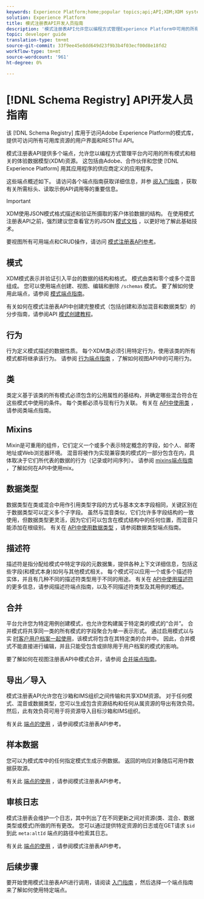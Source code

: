 ```yaml
---
keywords: Experience Platform;home;popular topics;api;API;XDM;XDM system;;experience data model;Experience data model;Experience Data Model;data model;Data Model;schema registry;Schema Registry;
solution: Experience Platform
title: 模式注册表API开发人员指南
description: '模式注册表API允许您以编程方式管理Experience Platform中可用的所有模式和相关XDM资源。 '
topic: developer guide
translation-type: tm+mt
source-git-commit: 33f9ee45e8dd649d23f9b3b4f03ecf00d8e18fd2
workflow-type: tm+mt
source-wordcount: '961'
ht-degree: 0%

---
```



# [!DNL Schema Registry] API开发人员指南

该 [!DNL Schema Registry] 库用于访问Adobe Experience Platform的模式库，提供可访问所有可用库资源的用户界面和RESTful API。

模式注册表API提供多个端点，允许您以编程方式管理平台内可用的所有模式和相关的体验数据模型(XDM)资源。 这包括由Adobe、合作伙伴和您使 [!DNL Experience Platform] 用其应用程序的供应商定义的应用程序。

这些端点概述如下。 请访问各个端点指南获取详细信息，并参 [阅入门指南](./getting-started.md) ，获取有关所需标头、读取示例API调用等的重要信息。

>[!IMPORTANT]
>
>XDM使用JSON模式格式描述和验证所摄取的客户体验数据的结构。 在使用模式注册表API之前，强烈建议您查看官方的JSON [模式文档](https://json-schema.org/) ，以更好地了解此基础技术。

要视图所有可用端点和CRUD操作，请访问 [模式注册表API参考](https://www.adobe.io/apis/experienceplatform/home/api-reference.html#!acpdr/swagger-specs/schema-registry.yaml)。

## 模式

XDM模式表示并验证引入平台的数据的结构和格式。 模式由类和零个或多个混音组成。 您可以使用端点创建、视图、编辑和删除 `/schemas` 模式。 要了解如何使用此端点，请参阅 [模式端点指南](./schemas.md)。

有关如何在模式注册表API中创建完整模式（包括创建和添加混音和数据类型）的分步指南，请参阅API [模式创建教程](../tutorials/create-schema-api.md)。

## 行为

行为定义模式描述的数据性质。 每个XDM类必须引用特定行为，使用该类的所有模式都将继承该行为。 请参阅 [行为端点指南](./behaviors.md) ，了解如何视图API中的可用行为。

## 类

类定义基于该类的所有模式必须包含的公用属性的基结构，并确定哪些混合符合在这些模式中使用的条件。 每个类都必须与现有行为关联。 有关在 [API中使用类](./classes.md) ，请参阅类端点指南。

## Mixins

Mixin是可重用的组件，它们定义一个或多个表示特定概念的字段，如个人、邮寄地址或Web浏览器环境。 混音将被作为实现兼容类的模式的一部分包含在内，具体取决于它们所代表的数据的行为（记录或时间序列）。 请参阅 [mixins端点指南](./mixins.md) ，了解如何在API中使用mix。

## 数据类型

数据类型在类或混合中用作引用类型字段的方式与基本文本字段相同，关键区别在于数据类型可以定义多个子字段。 虽然与混音类似，它们允许多字段结构的一致使用，但数据类型更灵活，因为它们可以包含在模式结构中的任何位置，而混音只能添加在根级别。 有关在 [API中使用数据类型](./data-types.md) ，请参阅数据类型端点指南。

## 描述符

描述符是指分配给模式中特定字段的元数据集，提供各种上下文详细信息，包括这些字段(和模式本身)如何与其他模式相关。 每个模式可以应用一个或多个描述符实体，并且有几种不同的描述符类型用于不同的用途。 有关在 [API中使用描述符](./descriptors.md) 的更多信息，请参阅描述符端点指南，以及不同描述符类型及其用例的概述。

## 合并

平台允许您为特定用例创建模式，也允许您构建属于特定类的模式的“合并”。 合并模式将共享同一类的所有模式的字段聚合为单一表示形式。 通过启用模式以与实 [时客户用户档案一起使用](../../profile/home.md)，该模式将包含在其特定类的合并中。 因此，合并模式不能直接进行编辑，并且只能受包含或排除用于用户档案的模式的影响。

要了解如何在视图注册表API中模式合并，请参阅 [合并端点指南](./unions.md)。

## 导出／导入

模式注册表API允许您在沙箱和IMS组织之间传输和共享XDM资源。 对于任何模式、混音或数据类型，您可以生成包含资源结构和任何从属资源的导出有效负荷。 然后，此有效负荷可用于将资源导入目标沙箱和IMS组织。

有关此 [端点的使用](https://www.adobe.io/apis/experienceplatform/home/api-reference.html#!acpdr/swagger-specs/schema-registry.yaml) ，请参阅模式注册表API参考。

## 样本数据

您可以为模式库中的任何指定模式生成示例数据。 返回的响应对象随后可用作数据获取源。

有关此 [端点的使用](https://www.adobe.io/apis/experienceplatform/home/api-reference.html#!acpdr/swagger-specs/schema-registry.yaml) ，请参阅模式注册表API参考。

## 审核日志

模式注册表会维护一个日志，其中列出了在不同更新之间对资源(类、混合、数据类型或模式)所做的所有更改。 您可以通过提供特定资源的日志或在GET请求 `$id` 到此 `meta:altId` 端点的路径中检索其日志。

有关此 [端点的使用](https://www.adobe.io/apis/experienceplatform/home/api-reference.html#!acpdr/swagger-specs/schema-registry.yaml) ，请参阅模式注册表API参考。

## 后续步骤

要开始使用模式注册表API进行调用，请阅读 [入门指南](./getting-started.md) ，然后选择一个端点指南来了解如何使用特定端点。